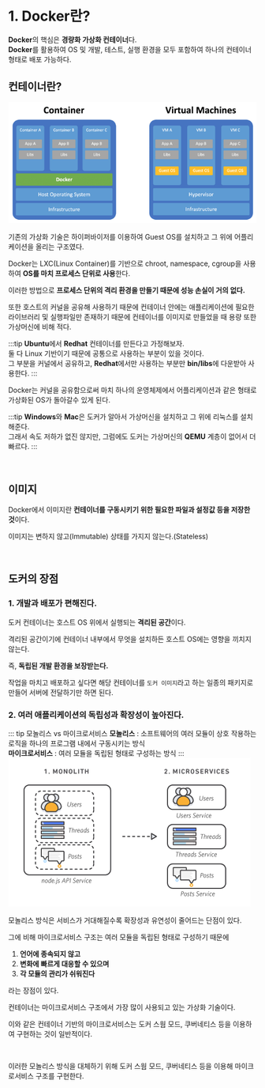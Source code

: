 # 1. Docker란?

**Docker**의 핵심은 **경량화 가상화 컨테이너**다.  
**Docker**를 활용하여 OS 및 개발, 테스트, 실행 환경을 모두 포함하여 하나의 컨테이너 형태로 배포 가능하다.

## 컨테이너란?

![container-vs-vm](/images/ETC-Docker/container-vs-vm.png)

기존의 가상화 기술은 하이퍼바이저를 이용하여 Guest OS를 설치하고 그 위에 어플리케이션을 올리는 구조였다.

Docker는 LXC(Linux Container)를 기반으로 chroot, namespace, cgroup을 사용하여 **OS를 마치 프로세스 단위로 사용**한다.

이러한 방법으로 **프로세스 단위의 격리 환경을 만들기 때문에 성능 손실이 거의 없다.**

또한 호스트의 커널을 공유해 사용하기 때문에 컨테이너 안에는 애플리케이션에 필요한 라이브러리 및 실행파일만 존재하기 때문에 컨테이너를 이미지로 만들었을 때 용량 또한 가상머신에 비해 적다.

:::tip
**Ubuntu**에서 **Redhat** 컨테이너를 만든다고 가정해보자.  
둘 다 Linux 기반이기 때문에 공통으로 사용하는 부분이 있을 것이다.  
그 부분을 커널에서 공유하고, **Redhat**에서만 사용하는 부분만 **bin/libs**에 다운받아 사용한다.
:::

Docker는 커널을 공유함으로써 마치 하나의 운영체제에서 어플리케이션과 같은 형태로 가상화된 OS가 돌아갈수 있게 된다.

:::tip
**Windows**와 **Mac**은 도커가 알아서 가상머신을 설치하고 그 위에 리눅스를 설치해준다.  
그래서 속도 저하가 없진 않지만, 그럼에도 도커는 가상머신의 **QEMU** 계층이 없어서 더 빠르다.
:::

<br>

## 이미지

Docker에서 이미지란 **컨테이너를 구동시키기 위한 필요한 파일과 설정값 등을 저장한 것**이다.

이미지는 변하지 않고(Immutable) 상태를 가지지 않는다.(Stateless)

<br>

## 도커의 장점

### 1. 개발과 배포가 편해진다.

도커 컨테이너는 호스트 OS 위에서 실행되는 **격리된 공간**이다.

격리된 공간이기에 컨테이너 내부에서 무엇을 설치하든 호스트 OS에는 영향을 끼치지 않는다.

즉, **독립된 개발 환경을 보장받는다.**

작업을 마치고 배포하고 싶다면 해당 컨테이너를 `도커 이미지`라고 하는 일종의 패키지로 만들어 서버에 전달하기만 하면 된다.

### 2. 여러 애플리케이션의 독립성과 확장성이 높아진다.

::: tip 모놀리스 vs 마이크로서비스
**모놀리스** : 소프트웨어의 여러 모듈이 상호 작용하는 로직을 하나의 프로그램 내에서 구동시키는 방식  
**마이크로서비스** : 여러 모듈을 독립된 형태로 구성하는 방식
:::
![monolith-microservice](/images/ETC-Docker/monolith-microservice.png)

모놀리스 방식은 서비스가 거대해질수록 확장성과 유연성이 줄어드는 단점이 있다.

그에 비해 마이크로서비스 구조는 여러 모듈을 독립된 형태로 구성하기 때문에

1. **언어에 종속되지 않고**
2. **변화에 빠르게 대응할 수 있으며**
3. **각 모듈의 관리가 쉬워진다**

라는 장점이 있다.

컨테이너는 마이크로서비스 구조에서 가장 많이 사용되고 있는 가상화 기술이다.

이와 같은 컨테이너 기반의 마이크로서비스는 도커 스웜 모드, 쿠버네티스 등을 이용하여 구현하는 것이 일반적이다.

<br>

이러한 모놀리스 방식을 대체하기 위해 도커 스웜 모드, 쿠버네티스 등을 이용해 마이크로서비스 구조를 구현한다.
